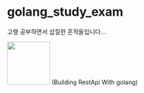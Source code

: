 # golang_study_exam
고랭 공부하면서 삽질한 흔적들입니다...

<img src="https://dz13w8afd47il.cloudfront.net/sites/default/files/imagecache/ppv4_reader_book_cover/9781788294287%20-%20Copy.png" width=100 height=100>
(Building RestApi With golang)
